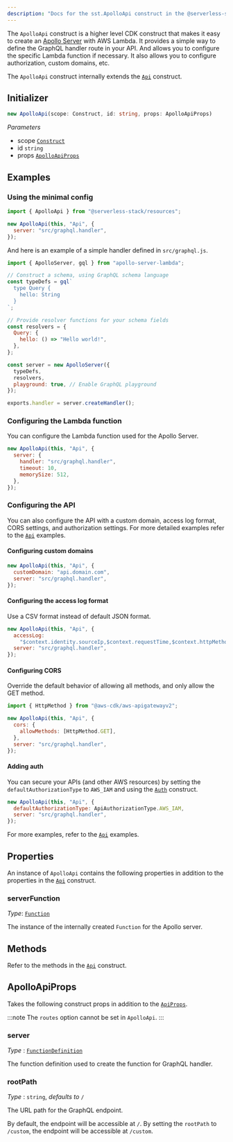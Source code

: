 ```yaml
---
description: "Docs for the sst.ApolloApi construct in the @serverless-stack/resources package"
---
```


The `ApolloApi` construct is a higher level CDK construct that makes it easy to create an [Apollo Server](https://www.apollographql.com/docs/apollo-server/) with AWS Lambda. It provides a simple way to define the GraphQL handler route in your API. And allows you to configure the specific Lambda function if necessary. It also allows you to configure authorization, custom domains, etc.

The `ApolloApi` construct internally extends the [`Api`](Api.md) construct.

## Initializer

```ts
new ApolloApi(scope: Construct, id: string, props: ApolloApiProps)
```

_Parameters_

- scope [`Construct`](https://docs.aws.amazon.com/cdk/api/latest/docs/constructs.Construct.html)
- id `string`
- props [`ApolloApiProps`](#apolloapiprops)

## Examples

### Using the minimal config

```js
import { ApolloApi } from "@serverless-stack/resources";

new ApolloApi(this, "Api", {
  server: "src/graphql.handler",
});
```

And here is an example of a simple handler defined in `src/graphql.js`.

```js
import { ApolloServer, gql } from "apollo-server-lambda";

// Construct a schema, using GraphQL schema language
const typeDefs = gql`
  type Query {
    hello: String
  }
`;

// Provide resolver functions for your schema fields
const resolvers = {
  Query: {
    hello: () => "Hello world!",
  },
};

const server = new ApolloServer({
  typeDefs,
  resolvers,
  playground: true, // Enable GraphQL playground
});

exports.handler = server.createHandler();
```

### Configuring the Lambda function

You can configure the Lambda function used for the Apollo Server.

```js
new ApolloApi(this, "Api", {
  server: {
    handler: "src/graphql.handler",
    timeout: 10,
    memorySize: 512,
  },
});
```

### Configuring the API

You can also configure the API with a custom domain, access log format, CORS settings, and authorization settings. For more detailed examples refer to the [`Api`](Api#examples) examples.

#### Configuring custom domains

```js {2}
new ApolloApi(this, "Api", {
  customDomain: "api.domain.com",
  server: "src/graphql.handler",
});
```

#### Configuring the access log format

Use a CSV format instead of default JSON format.

```js {2-3}
new ApolloApi(this, "Api", {
  accessLog:
    "$context.identity.sourceIp,$context.requestTime,$context.httpMethod,$context.routeKey,$context.protocol,$context.status,$context.responseLength,$context.requestId",
  server: "src/graphql.handler",
});
```

#### Configuring CORS

Override the default behavior of allowing all methods, and only allow the GET method.

```js {4-6}
import { HttpMethod } from "@aws-cdk/aws-apigatewayv2";

new ApolloApi(this, "Api", {
  cors: {
    allowMethods: [HttpMethod.GET],
  },
  server: "src/graphql.handler",
});
```

#### Adding auth

You can secure your APIs (and other AWS resources) by setting the `defaultAuthorizationType` to `AWS_IAM` and using the [`Auth`](Auth.md) construct.

```js {2}
new ApolloApi(this, "Api", {
  defaultAuthorizationType: ApiAuthorizationType.AWS_IAM,
  server: "src/graphql.handler",
});
```

For more examples, refer to the [`Api`](Api.md#examples) examples.

## Properties

An instance of `ApolloApi` contains the following properties in addition to the properties in the [`Api`](Api#properties) construct.

### serverFunction

_Type_: [`Function`](Function.md)

The instance of the internally created `Function` for the Apollo server.

## Methods

Refer to the methods in the [`Api`](Api#methods) construct.

## ApolloApiProps

Takes the following construct props in addition to the [`ApiProps`](Api.md#apiprops).

:::note
The `routes` option cannot be set in `ApolloApi`.
:::

### server

_Type_ : [`FunctionDefinition`](Function.md#functiondefinition)

The function definition used to create the function for GraphQL handler.

### rootPath

_Type_ : `string`, _defaults to_ `/`

The URL path for the GraphQL endpoint.

By default, the endpoint will be accessible at `/`. By setting the `rootPath` to `/custom`, the endpoint will be accessible at `/custom`.

